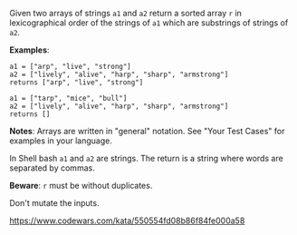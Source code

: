 Given two arrays of strings ```a1``` and ```a2``` return a sorted array ```r```
in lexicographical order of the strings of ```a1``` which
are substrings of strings of ```a2```.

**Examples**:

```
a1 = ["arp", "live", "strong"]
a2 = ["lively", "alive", "harp", "sharp", "armstrong"]
returns ["arp", "live", "strong"]
```
```
a1 = ["tarp", "mice", "bull"]
a2 = ["lively", "alive", "harp", "sharp", "armstrong"]
returns []
```

**Notes**:
Arrays are written in "general" notation. See "Your Test Cases"
for examples in your language.

In Shell bash ```a1``` and ```a2``` are strings. The return is a
string where words are separated by commas.

**Beware**: ```r``` must be without duplicates.

Don't mutate the inputs.

https://www.codewars.com/kata/550554fd08b86f84fe000a58
